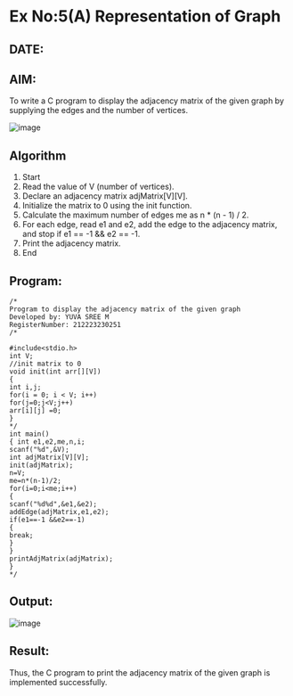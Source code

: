 # Ex No:5(A) Representation of Graph
## DATE:
## AIM:
To write a C program to display the adjacency matrix of the given graph by supplying the edges and the number of vertices.

![image](https://github.com/user-attachments/assets/69c7e472-a9ea-4977-baff-57ec051b20bc)

## Algorithm
1. Start
2. Read the value of V (number of vertices).
3. Declare an adjacency matrix adjMatrix[V][V].
4. Initialize the matrix to 0 using the init function.
5. Calculate the maximum number of edges me as n * (n - 1) / 2.
6. For each edge, read e1 and e2, add the edge to the adjacency matrix, and stop if e1 == -1 
&& e2 == -1.
7. Print the adjacency matrix.
8. End
## Program:
```
/*
Program to display the adjacency matrix of the given graph
Developed by: YUVA SREE M
RegisterNumber: 212223230251
/*
```
```
#include<stdio.h>
int V;
//init matrix to 0 
void init(int arr[][V])
{
int i,j;
for(i = 0; i < V; i++) 
for(j=0;j<V;j++)
arr[i][j] =0;
}
*/
int main()
{ int e1,e2,me,n,i;
scanf("%d",&V); 
int adjMatrix[V][V]; 
init(adjMatrix); 
n=V;
me=n*(n-1)/2; 
for(i=0;i<me;i++)
{
scanf("%d%d",&e1,&e2); 
addEdge(adjMatrix,e1,e2); 
if(e1==-1 &&e2==-1)
{
break;
}
}
printAdjMatrix(adjMatrix);
}
*/
```

## Output:

![image](https://github.com/user-attachments/assets/08b8c0a3-309e-4991-9b97-2dfb1f583fe8)


## Result:
Thus, the C program to print the adjacency matrix of the given graph is implemented successfully.
